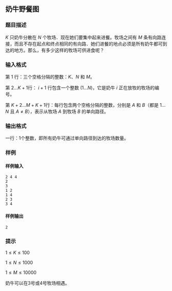 

## 奶牛野餐图

### 题目描述

$K$ 只奶牛分散在 $N$ 个牧场．现在她们要集中起来进餐。牧场之间有 $M$ 条有向路连接，而且不存在起点和终点相同的有向路．她们进餐的地点必须是所有奶牛都可到达的地方。那么，有多少这样的牧场可供进食呢？

### 输入格式

第 $1$ 行：三个空格分隔的整数：$K$、$N$ 和 $M$。

第 $2 \dots K+1$行： $i+1$ 行包含一个整数 $(1 \dots N)$，它是奶牛 $i$ 正在放牧的牧场的编号。

第 $K+2 \dots M+K+1$行：每行包含两个空格分隔的整数，分别是 $A$ 和 $B$（都是 $1 \dots N$ 且 $A \ne B$），表示从牧场 $A$ 到牧场 $B$ 的单向路径。

### 输出格式

一行：1个整数，即所有奶牛可通过单向路径到达的牧场数量。

### 样例

#### 样例输入

```
2 4 4
2
3
1 2
1 4
2 3
3 4
```

#### 样例输出

```
2
```

### 提示

$1 \le K \le 100$

$1 \le N \le 1000$

$1  \le M  \le 10000$

奶牛可以在3号或4号牧场相遇。

